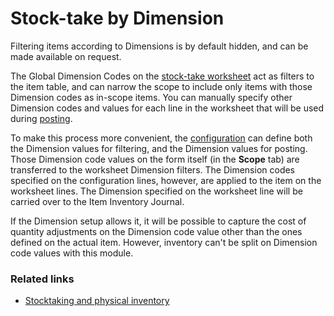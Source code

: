 # Stock-take by Dimension

Filtering items according to Dimensions is by default hidden, and can be made available on request. 

The Global Dimension Codes on the [stock-take worksheet](../howto/stock_take_worksheet.md) act as filters to the item table, and can narrow the scope to include only items with those Dimension codes as in-scope items. You can manually specify other Dimension codes and values for each line in the worksheet that will be used during [posting](../howto/transfer_post_worksheet.md). 

To make this process more convenient, the [configuration](../howto/configure_stock_take.md) can define both the Dimension values for filtering, and the Dimension values for posting. Those Dimension code values on the form itself (in the **Scope** tab) are transferred to the worksheet Dimension filters. The Dimension codes specified on the configuration lines, however, are applied to the item on the worksheet lines. The Dimension specified on the worksheet line will be carried over to the Item Inventory Journal. 

If the Dimension setup allows it, it will be possible to capture the cost of quantity adjustments on the Dimension code value other than the ones defined on the actual item. However, inventory can't be split on Dimension code values with this module. 

### Related links

- [Stocktaking and physical inventory](../intro.md)